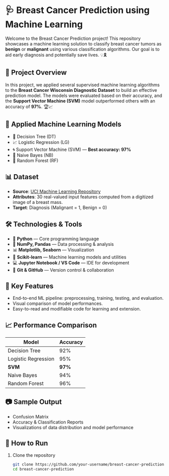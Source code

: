 # 🩺 Breast Cancer Prediction using Machine Learning

Welcome to the Breast Cancer Prediction project! This repository showcases a machine learning solution to classify breast cancer tumors as **benign** or **malignant** using various classification algorithms. Our goal is to aid early diagnosis and potentially save lives. 💡🎗️

## 🚀 Project Overview

In this project, we applied several supervised machine learning algorithms to the **Breast Cancer Wisconsin Diagnostic Dataset** to build an effective prediction model. The models were evaluated based on their accuracy, and the **Support Vector Machine (SVM)** model outperformed others with an accuracy of **97%**. 🏆📈

## 🧠 Applied Machine Learning Models

- 🌳 Decision Tree (DT)
- 📈 Logistic Regression (LG)
- 🌀 Support Vector Machine (SVM) — **Best accuracy: 97%**
- 🧪 Naive Bayes (NB)
- 🌲 Random Forest (RF)

## 📊 Dataset

- **Source**: [UCI Machine Learning Repository](https://archive.ics.uci.edu/ml/datasets/Breast+Cancer+Wisconsin+%28Diagnostic%29)
- **Attributes**: 30 real-valued input features computed from a digitized image of a breast mass.
- **Target**: Diagnosis (Malignant = 1, Benign = 0)

## 🛠️ Technologies & Tools

- 🐍 **Python** — Core programming language
- 🧮 **NumPy, Pandas** — Data processing & analysis
- 📊 **Matplotlib, Seaborn** — Visualization
- 🧠 **Scikit-learn** — Machine learning models and utilities
- 💻 **Jupyter Notebook / VS Code** — IDE for development
- 📂 **Git & GitHub** — Version control & collaboration

## 📌 Key Features

- End-to-end ML pipeline: preprocessing, training, testing, and evaluation.
- Visual comparison of model performances.
- Easy-to-read and modifiable code for learning and extension.

## 📈 Performance Comparison

| Model              | Accuracy |
|-------------------|----------|
| Decision Tree      | 92%      |
| Logistic Regression| 95%      |
| **SVM**            | **97%**  |
| Naive Bayes        | 94%      |
| Random Forest      | 96%      |

## 📷 Sample Output

- Confusion Matrix
- Accuracy & Classification Reports
- Visualizations of data distribution and model performance

## 📎 How to Run

1. Clone the repository  
   ```bash
   git clone https://github.com/your-username/breast-cancer-prediction.git
   cd breast-cancer-prediction
